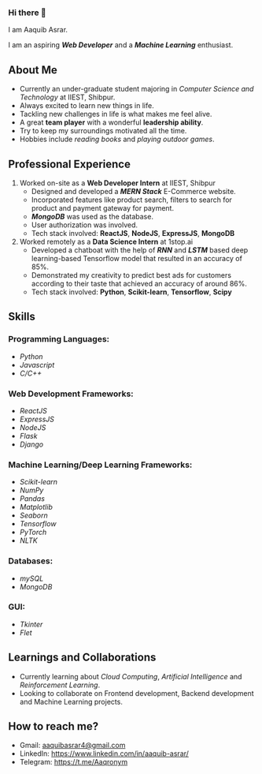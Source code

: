 ### Hi there 👋
I am Aaquib Asrar.

I am an aspiring *__Web Developer__* and a *__Machine Learning__* enthusiast.

## About Me
- Currently an under-graduate student majoring in *Computer Science and Technology* at IIEST, Shibpur.
- Always excited to learn new things in life.
- Tackling new challenges in life is what makes me feel alive.
- A great **team player** with a wonderful **leadership ability**.
- Try to keep my surroundings motivated all the time.
- Hobbies include *reading books* and *playing outdoor games*.

## Professional Experience
1. Worked on-site as a **Web Developer Intern** at IIEST, Shibpur
    - Designed and developed a *__MERN Stack__* E-Commerce website.
    - Incorporated features like product search, filters to search for product and payment gateway for payment.
    - *__MongoDB__* was used as the database.
    - User authorization was involved.
    - Tech stack involved: **ReactJS**, **NodeJS**, **ExpressJS**, **MongoDB**
2. Worked remotely as a **Data Science Intern** at 1stop.ai
    - Developed a chatboat with the help of *__RNN__* and *__LSTM__* based deep learning-based Tensorflow model that resulted in an accuracy of 85%.
    - Demonstrated my creativity to predict best ads for customers according to their taste that achieved an accuracy of around 86%.
    - Tech stack involved: **Python**, **Scikit-learn**, **Tensorflow**, **Scipy**
  
## Skills
### Programming Languages:
- *Python*
- *Javascript*
- *C/C++*

### Web Development Frameworks:
- *ReactJS*
- *ExpressJS*
- *NodeJS*
- *Flask*
- *Django*

### Machine Learning/Deep Learning Frameworks:
- *Scikit-learn*
- *NumPy*
- *Pandas*
- *Matplotlib*
- *Seaborn*
- *Tensorflow*
- *PyTorch*
- *NLTK*

### Databases:
- *mySQL*
- *MongoDB*

### GUI:
- *Tkinter*
- *Flet*

## Learnings and Collaborations
- Currently learning about *Cloud Computing*, *Artificial Intelligence* and *Reinforcement Learning*.
- Looking to collaborate on Frontend development, Backend development and Machine Learning projects.

## How to reach me?
- Gmail: <aaquibasrar4@gmail.com>
- LinkedIn: <https://www.linkedin.com/in/aaquib-asrar/>
- Telegram: <https://t.me/Aaqronym>

